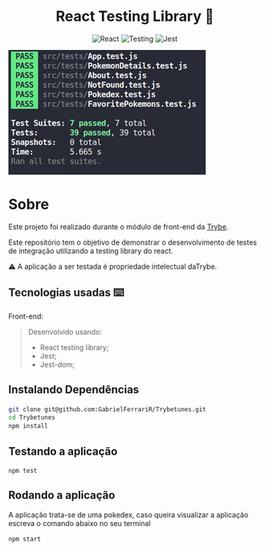 <h1 align="center">React Testing Library 🧪</h1>


<span align="center">

![React](https://img.shields.io/badge/react-%2320232a.svg?style=for-the-badge&logo=react&logoColor=%2361DAFB)
![Testing](https://img.shields.io/badge/testing%20library-323330?style=for-the-badge&logo=testing-library&logoColor=red)
![Jest](https://img.shields.io/badge/Jest-323330?style=for-the-badge&logo=Jest&logoColor=white)


</span>



<p align="center">

![testes](testes.png)

</p>

# Sobre

Este projeto foi realizado durante o módulo de front-end da [Trybe]().

Este repositório tem o objetivo de demonstrar o desenvolvimento de testes de integração utilizando a testing library do react. 

⚠️ A aplicação a ser testada é propriedade intelectual daTrybe.

## Tecnologias usadas ⌨️

Front-end:
> Desenvolvido usando: 
> * React testing library;
> * Jest;
> * Jest-dom; 



## Instalando Dependências

```bash
git clone git@github.com:GabrielFerrariR/Trybetunes.git
cd Trybetunes
npm install
``` 

## Testando a aplicação


  ```
npm test
  ```

## Rodando a aplicação

A aplicação trata-se de uma pokedex, caso queira visualizar a aplicação escreva o comando abaixo no seu terminal
  ```
npm start
  ```
